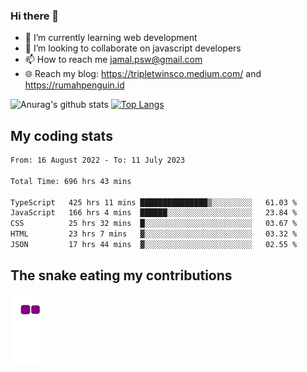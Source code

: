 ### Hi there 👋

<!--
**padepokanpenguin/padepokanpenguin** is a ✨ _special_ ✨ repository because its `README.md` (this file) appears on your GitHub profile.
-->

- 🌱 I’m currently learning  web development
- 👯 I’m looking to collaborate on javascript developers
- 📫 How to reach me jamal.psw@gmail.com
- 🌐 Reach my blog:
   https://tripletwinsco.medium.com/ and
   https://rumahpenguin.id

![Anurag's github stats](https://github-readme-stats.vercel.app/api?username=padepokanpenguin&count_private=true&disable_animations=false&show_icons=true&theme=default)
[![Top Langs](https://github-readme-stats.vercel.app/api/top-langs/?username=padepokanpenguin&theme=default&layout=compact)](https://github.com/padepokanpenguin)

## My coding stats

<!--START_SECTION:waka-->

```txt
From: 16 August 2022 - To: 11 July 2023

Total Time: 696 hrs 43 mins

TypeScript   425 hrs 11 mins ███████████████▒░░░░░░░░░   61.03 %
JavaScript   166 hrs 4 mins  ██████░░░░░░░░░░░░░░░░░░░   23.84 %
CSS          25 hrs 32 mins  █░░░░░░░░░░░░░░░░░░░░░░░░   03.67 %
HTML         23 hrs 7 mins   ▓░░░░░░░░░░░░░░░░░░░░░░░░   03.32 %
JSON         17 hrs 44 mins  ▓░░░░░░░░░░░░░░░░░░░░░░░░   02.55 %
```

<!--END_SECTION:waka-->


## The snake eating my contributions
![snake gif](https://github.com/padepokanpenguin/padepokanpenguin/blob/output/github-contribution-grid-snake.gif)
